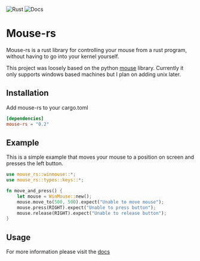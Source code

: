 ![Rust](https://github.com/DankDumpster/mouse-rs/workflows/Rust/badge.svg) ![Docs](https://docs.rs/mouse-rs/badge.svg)
# Mouse-rs

Mouse-rs is a rust library for controlling your mouse from a rust program, without having to go into your kernel yourself.

This project was loosely based on the python [mouse](https://github.com/boppreh/mouse/) library.
Currently it only supports windows based machines but I plan on adding unix later.

## Installation
Add mouse-rs to your cargo.toml

```toml
[dependencies]
mouse-rs = "0.2"
```

## Example
This is a simple example that moves your mouse to a position on screen and presses the left button.

```rust
use mouse_rs::winmouse::*;
use mouse_rs::types::keys::*;

fn move_and_press() {
    let mouse = WinMouse::new();
    mouse.move_to(500, 500).expect("Unable to move mouse");
    mouse.press(RIGHT).expect("Unable to press button");
    mouse.release(RIGHT).expect("Unable to release button");
}
```


## Usage
For more information please visit the [docs](https://docs.rs/mouse-rs/*/mouse_rs/)


